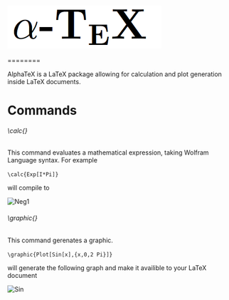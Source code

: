

![alphatex](https://raw.githubusercontent.com/Akollek/AlphaTeX/master/alphatex.png)

========

AlphaTeX is a LaTeX package allowing for calculation and plot generation inside LaTeX documents. 


# Commands

###### \calc{}

This command evaluates a mathematical expression, taking Wolfram Language syntax. For example 

``` \calc{Exp[I*Pi]} ```

will compile to 

![Neg1](https://raw.githubusercontent.com/Akollek/AlphaTeX/master/calc-example.png)

###### \graphic{}

This command gerenates a graphic.

``` \graphic{Plot[Sin[x],{x,0,2 Pi}]} ```

will generate the following graph and make it availible to your LaTeX document

![Sin](https://raw.githubusercontent.com/Akollek/AlphaTeX/master/pic.png)
